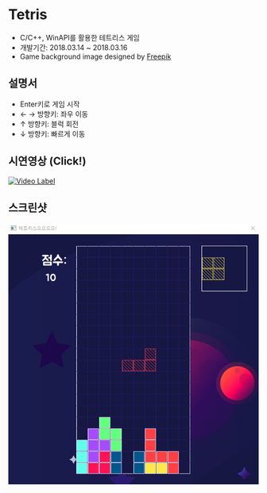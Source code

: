 # Tetris
- C/C++, WinAPI를 활용한 테트리스 게임  
- 개발기간: 2018.03.14 ~ 2018.03.16  
- Game background image designed by [Freepik](https://www.freepik.com/free-vector/star-background-with-planets_1594486.htm)  

## 설명서
- Enter키로 게임 시작
- ← → 방향키: 좌우 이동
- ↑ 방향키: 블럭 회전
- ↓ 방향키: 빠르게 이동

## 시연영상 (Click!)
[![Video Label](https://i.ytimg.com/vi/XXsaqdR8KfU/maxresdefault.jpg)](https://youtu.be/XXsaqdR8KfU)  

## 스크린샷
![](https://github.com/HelloWoori/Tetris/blob/master/PlayScene.png)
